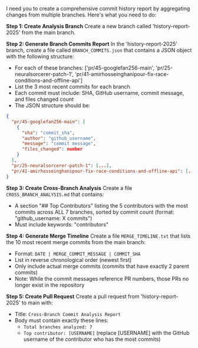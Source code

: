 I need you to create a comprehensive commit history report by aggregating changes from multiple branches. Here's what you need to do:

**Step 1: Create Analysis Branch**
Create a new branch called 'history-report-2025' from the main branch.

**Step 2: Generate Branch Commits Report**
In the 'history-report-2025' branch, create a file called `BRANCH_COMMITS.json` that contains a JSON object with the following structure:
- For each of these branches: ['pr/45-googlefan256-main', 'pr/25-neuralsorcerer-patch-1', 'pr/41-amirhosseinghanipour-fix-race-conditions-and-offline-api']
- List the 3 most recent commits for each branch
- Each commit must include: SHA, GitHub username, commit message, and files changed count
- The JSON structure should be:
```json
{
  "pr/45-googlefan256-main": [
    {
      "sha": "commit_sha",
      "author": "github_username",
      "message": "commit message",
      "files_changed": number
    }
  ],
  "pr/25-neuralsorcerer-patch-1": [...],
  "pr/41-amirhosseinghanipour-fix-race-conditions-and-offline-api": [...]
}
```

**Step 3: Create Cross-Branch Analysis**
Create a file `CROSS_BRANCH_ANALYSIS.md` that contains:
- A section "## Top Contributors" listing the 5 contributors with the most commits across ALL 7 branches, sorted by commit count (format: "github_username: X commits")
- Must include keywords: "contributors"

**Step 4: Generate Merge Timeline**
Create a file `MERGE_TIMELINE.txt` that lists the 10 most recent merge commits from the main branch:
- Format: `DATE | MERGE_COMMIT_MESSAGE | COMMIT_SHA`
- List in reverse chronological order (newest first)
- Only include actual merge commits (commits that have exactly 2 parent commits)
- Note: While the commit messages reference PR numbers, those PRs no longer exist in the repository

**Step 5: Create Pull Request**
Create a pull request from 'history-report-2025' to main with:
- Title: `Cross-Branch Commit Analysis Report`
- Body must contain exactly these lines:
  - `Total branches analyzed: 7`
  - `Top contributor: [USERNAME]` (replace [USERNAME] with the GitHub username of the contributor who has the most commits)